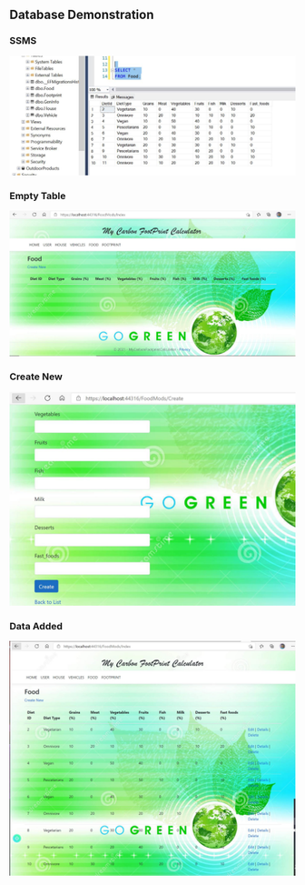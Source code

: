 ## Database Demonstration

### SSMS

![SMSS](https://github.com/montiqum/My_Carbon_Footprint_Calculator/blob/main/Database/Step%201%20SSMS.JPG)


### Empty Table

![Empty](https://github.com/montiqum/My_Carbon_Footprint_Calculator/blob/main/Database/Step%202%20Food%20Table.JPG)

### Create New 

![Create](https://github.com/montiqum/My_Carbon_Footprint_Calculator/blob/main/Database/Step%203%20Create%20Page.JPG)


### Data Added

![Final](https://github.com/montiqum/My_Carbon_Footprint_Calculator/blob/main/Database/Step%204%20Data%20in%20Table.JPG)
